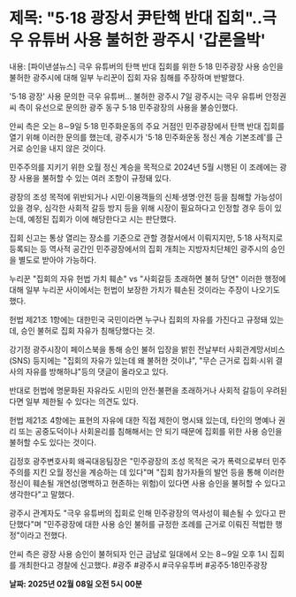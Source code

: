 # **제목: "5·18 광장서 尹탄핵 반대 집회"..극우 유튜버 사용 불허한 광주시 '갑론을박'**

  내용: [파이낸셜뉴스] 극우 유튜버의 탄핵 반대 집회를 위한 5·18 민주광장 사용 승인을 불허한 광주시에 대해 일부 누리꾼이 집회 자유 침해를 주장하며 반발했다.

'5·18 광장' 사용 문의한 극우 유튜버... 불허한 광주시
7일 광주시는 극우 유튜버 안정권 씨 측이 유선으로 문의한 광주 동구 5·18 민주광장의 사용을 불승인했다.

안씨 측은 오는 8∼9일 5·18 민주화운동의 주요 거점인 민주광장에서 탄핵 반대 집회를 열기 위해 이러한 문의를 했는데, 광주시가 '5·18 민주화운동 정신 계승 기본조례'를 근거로 승인을 내지 않은 것이다.

민주주의를 지키기 위한 오월 정신 계승을 목적으로 2024년 5월 시행된 이 조례에는 광장 사용을 불허할 수 있는 여러 조항이 규정돼 있다.

광장의 조성 목적에 위반되거나 시민·이용객들의 신체·생명·안전 등을 침해할 가능성이 있을 경우, 심각한 사회적 갈등 방지 등을 위해 시장이 필요하다고 인정할 경우 등이 있는데, 예정된 집회가 이에 해당한다고 시는 판단했다.

집회 신고는 통상 열리는 장소를 기준으로 관할 경찰서에서 이뤄지지만, 5·18 사적지로 등록되는 등 역사적 공간인 민주광장에서의 집회 개최는 지방자치단체인 광주시의 승인을 별도로 받아야 가능하다.

누리꾼 "집회의 자유 헌법 가치 훼손" vs "사회갈등 초래하면 불허 당연"
이러한 행정에 대해 일부 누리꾼 사이에서는 헌법이 보장한 가치가 훼손된 것이라는 주장이 나오기도 했다.

헌법 제21조 1항에는 대한민국 국민이라면 누구나 집회의 자유를 가진다고 규정돼 있는데, 승인 불허로 집회 자유가 침해당했다는 것.

강기정 광주시장이 페이스북을 통해 승인 불허 입장을 밝힌 전날부터 사회관계망서비스(SNS) 등지에는 "집회의 자유가 있는데 왜 불허한 것이냐", "무슨 근거로 집회·시위 결사의 자유를 방해하냐"등의 댓글이 올라오고 있다.

반대로 헌법에 명문화된 자유라도 시민의 안전·불편을 초래하거나 사회적 갈등이 우려된다면 일부 제한될 수 있다는 의견도 있다.

헌법 제21조 4항에는 표현의 자유에 대한 직접 제한이 명시돼 있는데, 타인의 명예나 권리 또는 공중도덕이나 사회윤리를 침해해서는 안 되기 때문에 집회를 위한 사용 승인을 불허할 수도 있다는 것이다.

김정호 광주변호사회 왜곡대응팀장은 "민주광장의 조성 목적은 국가 폭력으로부터 민주주의를 지킨 오월 정신을 계승하는 데 있다"며 "집회 참가자들의 발언 등을 통해 이러한 정신이 훼손될 개연성(명백하고 현존하는 위험)이 있다면 사용 승인을 불허할 수 있다고 생각한다"고 말했다.

광주시 관계자도 "극우 유튜버의 집회로 인해 민주광장의 역사성이 훼손될 수 있다고 판단했다"며 "민주광장에 대한 사용 승인 불허를 규정한 조례를 근거로 이뤄진 적법한 행정"이라고 전했다.

안씨 측은 광장 사용 승인이 불허되자 인근 금남로 일대에서 오는 8∼9일 오후 1시 집회를 개최한다고 경찰에 신고했다. #광주 #광주시 #극우유투버 #공주5·18민주광장

  **날짜: 2025년 02월 08일 오전 5시 00분**